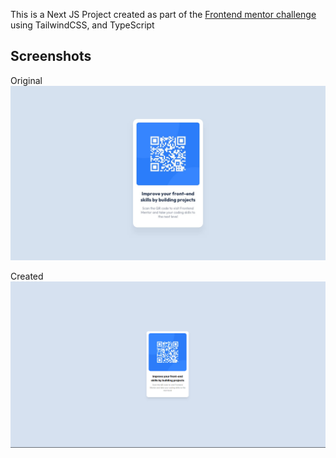 This is a Next JS Project created as part of the [Frontend mentor challenge](https://www.frontendmentor.io/challenges/qr-code-component-iux_sIO_H) using TailwindCSS, and TypeScript

## Screenshots
Original
![original](./original.jpg)

Created
![sample](./sample.png)
